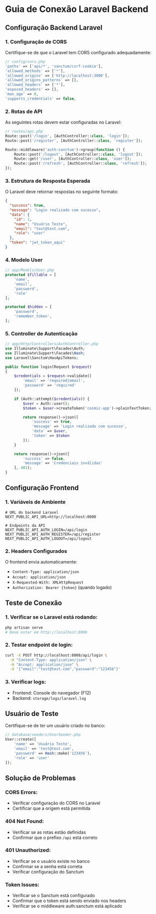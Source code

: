 # Guia de Conexão Laravel Backend

## Configuração Backend Laravel

### 1. Configuração de CORS

Certifique-se de que o Laravel tem CORS configurado adequadamente:

```php
// config/cors.php
'paths' => ['api/*', 'sanctum/csrf-cookie'],
'allowed_methods' => ['*'],
'allowed_origins' => ['http://localhost:3000'],
'allowed_origins_patterns' => [],
'allowed_headers' => ['*'],
'exposed_headers' => [],
'max_age' => 0,
'supports_credentials' => false,
```

### 2. Rotas de API

As seguintes rotas devem estar configuradas no Laravel:

```php
// routes/api.php
Route::post('/login', [AuthController::class, 'login']);
Route::post('/register', [AuthController::class, 'register']);

Route::middleware('auth:sanctum')->group(function () {
    Route::post('/logout', [AuthController::class, 'logout']);
    Route::get('/user', [AuthController::class, 'user']);
    Route::post('/refresh', [AuthController::class, 'refresh']);
});
```

### 3. Estrutura de Resposta Esperada

O Laravel deve retornar respostas no seguinte formato:

```json
{
  "success": true,
  "message": "Login realizado com sucesso",
  "data": {
    "id": 1,
    "name": "Usuário Teste",
    "email": "test@test.com",
    "role": "user"
  },
  "token": "jwt_token_aqui"
}
```

### 4. Modelo User

```php
// app/Models/User.php
protected $fillable = [
    'name',
    'email',
    'password',
    'role'
];

protected $hidden = [
    'password',
    'remember_token',
];
```

### 5. Controller de Autenticação

```php
// app/Http/Controllers/AuthController.php
use Illuminate\Support\Facades\Auth;
use Illuminate\Support\Facades\Hash;
use Laravel\Sanctum\HasApiTokens;

public function login(Request $request)
{
    $credentials = $request->validate([
        'email' => 'required|email',
        'password' => 'required'
    ]);

    if (Auth::attempt($credentials)) {
        $user = Auth::user();
        $token = $user->createToken('cosmic-app')->plainTextToken;

        return response()->json([
            'success' => true,
            'message' => 'Login realizado com sucesso',
            'data' => $user,
            'token' => $token
        ]);
    }

    return response()->json([
        'success' => false,
        'message' => 'Credenciais inválidas'
    ], 401);
}
```

## Configuração Frontend

### 1. Variáveis de Ambiente

```env
# URL do backend Laravel
NEXT_PUBLIC_API_URL=http://localhost:8000

# Endpoints da API
NEXT_PUBLIC_API_AUTH_LOGIN=/api/login
NEXT_PUBLIC_API_AUTH_REGISTER=/api/register
NEXT_PUBLIC_API_AUTH_LOGOUT=/api/logout
```

### 2. Headers Configurados

O frontend envia automaticamente:
- `Content-Type: application/json`
- `Accept: application/json`
- `X-Requested-With: XMLHttpRequest`
- `Authorization: Bearer {token}` (quando logado)

## Teste de Conexão

### 1. Verificar se o Laravel está rodando:
```bash
php artisan serve
# Deve estar em http://localhost:8000
```

### 2. Testar endpoint de login:
```bash
curl -X POST http://localhost:8000/api/login \
  -H "Content-Type: application/json" \
  -H "Accept: application/json" \
  -d '{"email":"test@test.com","password":"123456"}'
```

### 3. Verificar logs:
- Frontend: Console do navegador (F12)
- Backend: `storage/logs/laravel.log`

## Usuário de Teste

Certifique-se de ter um usuário criado no banco:

```php
// database/seeders/UserSeeder.php
User::create([
    'name' => 'Usuário Teste',
    'email' => 'test@test.com',
    'password' => Hash::make('123456'),
    'role' => 'user'
]);
```

## Solução de Problemas

### CORS Errors:
- Verificar configuração do CORS no Laravel
- Certificar que a origem está permitida

### 404 Not Found:
- Verificar se as rotas estão definidas
- Confirmar que o prefixo `/api` está correto

### 401 Unauthorized:
- Verificar se o usuário existe no banco
- Confirmar se a senha está correta
- Verificar configuração do Sanctum

### Token Issues:
- Verificar se o Sanctum está configurado
- Confirmar que o token está sendo enviado nos headers
- Verificar se o middleware auth:sanctum está aplicado